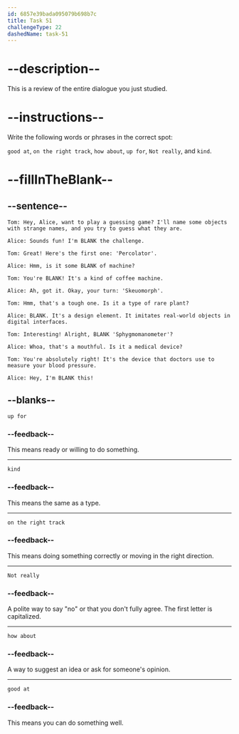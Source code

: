 ```yaml
---
id: 6857e39bada095079b698b7c
title: Task 51
challengeType: 22
dashedName: task-51
---
```


<!-- REVIEW -->

# --description--

This is a review of the entire dialogue you just studied.

# --instructions--

Write the following words or phrases in the correct spot:

`good at`, `on the right track`, `how about`, `up for`, `Not really`, and `kind`.

# --fillInTheBlank--

## --sentence--

`Tom: Hey, Alice, want to play a guessing game? I'll name some objects with strange names, and you try to guess what they are.`

`Alice: Sounds fun! I'm BLANK the challenge.`

`Tom: Great! Here's the first one: 'Percolator'.`

`Alice: Hmm, is it some BLANK of machine?`

`Tom: You're BLANK! It's a kind of coffee machine.`

`Alice: Ah, got it. Okay, your turn: 'Skeuomorph'.`

`Tom: Hmm, that's a tough one. Is it a type of rare plant?`

`Alice: BLANK. It's a design element. It imitates real-world objects in digital interfaces.`

`Tom: Interesting! Alright, BLANK 'Sphygmomanometer'?`

`Alice: Whoa, that's a mouthful. Is it a medical device?`

`Tom: You're absolutely right! It's the device that doctors use to measure your blood pressure.`

`Alice: Hey, I'm BLANK this!`

## --blanks--

`up for`

### --feedback--

This means ready or willing to do something.

---

`kind`

### --feedback--

This means the same as a type.

---

`on the right track`

### --feedback--

This means doing something correctly or moving in the right direction.

---

`Not really`

### --feedback--

A polite way to say "no" or that you don't fully agree. The first letter is capitalized.

---

`how about`

### --feedback--

A way to suggest an idea or ask for someone's opinion.

---

`good at`

### --feedback--

This means you can do something well.
